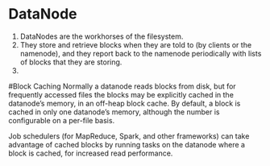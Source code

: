 # DataNode

1) DataNodes are the workhorses of the filesystem.
2) They store and retrieve blocks when they are told to (by clients or the namenode), and they report back to the namenode periodically with lists of blocks that they are storing.
3) 


#Block Caching
Normally a datanode reads blocks from disk, but for frequently accessed files the blocks may be explicitly cached in the datanode’s memory, in an off-heap block cache. By default, a block is cached in only one datanode’s memory, although the number is configurable on a per-file basis.

Job schedulers (for MapReduce, Spark, and other frameworks) can take advantage of cached blocks by running tasks on the datanode where a block is cached, for increased read performance.
